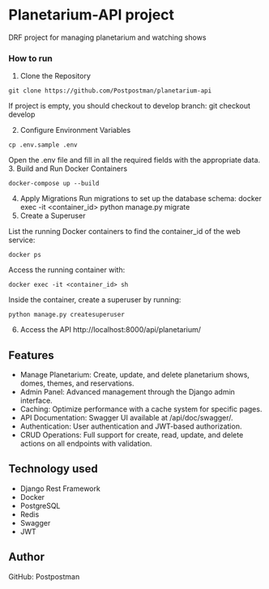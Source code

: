 ﻿# Planetarium-API project

DRF project for managing planetarium and watching shows

### How to run

1. Clone the Repository
```shell
git clone https://github.com/Postpostman/planetarium-api
```
If project is empty, you should checkout to develop branch:
    git checkout develop

2. Configure Environment Variables
```shell
cp .env.sample .env
```
Open the .env file and fill in all the required fields with the appropriate data.
3. Build and Run Docker Containers
```shell
docker-compose up --build
```

4. Apply Migrations
Run migrations to set up the database schema:
    docker exec -it <container_id> python manage.py migrate
5. Create a Superuser

List the running Docker containers to find the container_id of the web service:
```shell
docker ps
```
Access the running container with:
```shell
docker exec -it <container_id> sh
```
Inside the container, create a superuser by running:
```shell
python manage.py createsuperuser
```
6. Access the API
http://localhost:8000/api/planetarium/

## Features

* Manage Planetarium: Create, update, and delete planetarium shows, domes, themes, and reservations.
* Admin Panel: Advanced management through the Django admin interface.
* Caching: Optimize performance with a cache system for specific pages.
* API Documentation: Swagger UI available at /api/doc/swagger/.
* Authentication: User authentication and JWT-based authorization.
* CRUD Operations: Full support for create, read, update, and delete actions on all endpoints with validation.

## Technology used

* Django Rest Framework
* Docker
* PostgreSQL
* Redis
* Swagger
* JWT


## Author

GitHub: Postpostman

